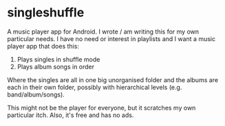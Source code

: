 singleshuffle
================

A music player app for Android. I wrote / am writing this
for my own particular needs. I have no need or interest
in playlists and I want a music player app that does this:

1. Plays singles in shuffle mode
2. Plays album songs in order

Where the singles are all in one big unorganised folder and
the albums are each in their own folder, possibly with
hierarchical levels (e.g. band/album/songs).

This might not be the player for everyone, but it scratches
my own particular itch. Also, it's free and has no ads.